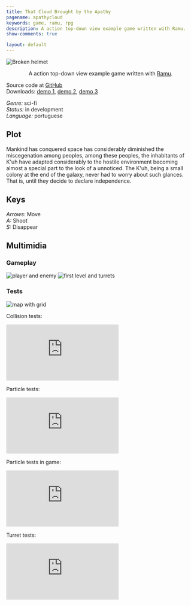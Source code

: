 ```yaml
---
title: That Cloud Brought by the Apathy
pagename: apathycloud
keywords: game, ramu, rpg
description: A action top-down view example game written with Ramu.
show-comments: true

layout: default
---
```

![Broken helmet](https://i.imgur.com/6rbBCMt.png)
<p align="center">A action top-down view example game written with <a href="/p/ramu">Ramu</a>.</p>

Source code at [GitHub](https://github.com/HermesPasser/Mangafox-Downloader)  
Downloads: 
[demo 1](http://www.mediafire.com/file/1srh3h3sxswmgg5/The%20Apathy%20Cloud%20demo%201.rar), 
[demo 2](http://www.mediafire.com/file/dcownykkchekhyq/The%20Apathy%20Cloud%20demo%202.rar), 
[demo 3](http://www.mediafire.com/file/703v1ko1b8as89c/The+Apathy+Cloud+demo+3.rar)  

*Genre:* sci-fi  
*Status:* in development  
*Language:* portuguese  

## Plot 

Mankind has conquered space has considerably diminished the miscegenation among peoples, among these peoples, the inhabitants of K'uh have adapted considerably to the hostile environment becoming almost a special part to the look of a unnoticed. The K'uh, being a small colony at the end of the galaxy, never had to worry about such glances. That is, until they decide to declare independence.

## Keys

*Arrows:* Move  
*A:* Shoot  
*S:* Disappear  

## Multimidia

### Gameplay

![player and enemy](https://i.imgur.com/ZbwSA5o.pngg)
![first level and turrets](https://i.imgur.com/OQoSAxR.png)

### Tests
![map with grid](https://i.imgur.com/9nPugVu.png)

Collision tests:
<iframe src="https://www.youtube.com/embed/71-icPLt-Eg" frameborder="0" allowfullscreen></iframe>

Particle tests:
<iframe src="https://www.youtube.com/embed/vMuvNGVcQCw" frameborder="0" allowfullscreen></iframe>

Particle tests in game:
<iframe src="https://www.youtube.com/embed/TZiTcEyLeM8" frameborder="0" allowfullscreen></iframe>

Turret tests:
<iframe src="https://www.youtube.com/embed/q-H1BPrwOwc" frameborder="0" allowfullscreen></iframe>
